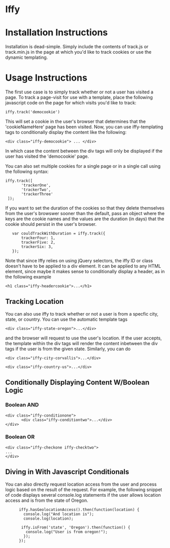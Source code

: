 # Iffy

# Installation Instructions

Installation is dead-simple. Simply include the contents of track.js or track.min.js in the page at which you'd like to track cookies or use the dynamic templating.



# Usage Instructions

The first use case is to simply track whether or not a user has visited a page. To track a page-visit for use with a template, place the following javascript code on the page for which visits you'd like to track:

```iffy.track('democookie')```

This will set a cookie in the user's browser that determines that the 'cookieNameHere' page has been visited. Now, you can use iffy-templating tags to conditionally display the content like the following:

```<div class="iffy-democookie"> ... </div>```

In which case the content between the div tags will only be displayed if the user has visited the 'democookie' page.

You can also set multiple cookies for a single page or in a single call using the following syntax:
```
iffy.track([
       'trackerOne',
       'trackerTwo',
       'trackerThree'
 ]);
```

If you want to set the duration of the cookies so that they delete themselves from the user's browswer sooner than the default, pass an object where the keys are the cookie names and the values are the duration (in days) that the cookie should persist in the user's browser.

```
   var couldTrackWithDuration = iffy.track({
       trackerFour: 1,
       trackerFive: 2,
       trackerSix: 3,
   });
```


Note that since Iffy relies on using jQuery selectors, the iffy ID or class doesn't have to be applied to a div element. It can be applied to any HTML element, since maybe it makes sense to conditionally display a header, as in the following example

```<h1 class="iffy-headercookie">...</h1> ```

## Tracking Location

You can also use iffy to track whether or not a user is from a specfic city, state, or country. You can use the automatic template tags

```<div class="iffy-state-oregon">...</div>``` 

and the browser will request to use the user's location. If the user accepts, the template within the div tags will render the content inbetween the div tags if the user is from the given state. Similarly, you can do

```<div class="iffy-city-corvallis">...</div>```

```<div class="iffy-country-us">...</div>```

## Conditionally Displaying Content W/Boolean Logic

### Boolean AND

```
<div class="iffy-conditionone">
       <div class="iffy-conditiontwo">...</div>
</div>
```

### Boolean OR

```
<div class="iffy-checkone iffy-checktwo"> 
...
</div>
```

## Diving in With Javascript Conditionals

You can also directly request location access from the user and process logic based on the result of the request. For example, the following snippet of code displays several console.log statements if the user allows location access and is from the state of Oregon.

```      
      iffy.hasGeolocationAccess().then(function(location) {
        console.log("And location is");
        console.log(location);

       iffy.isFrom('state', 'Oregon').then(function() {
         console.log("User is from oregon!");
        });
      });
```



